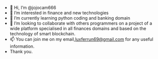
- 👋 Hi, I’m @jojocam666
- 👀 I’m interested in finance and new technologies
- 🌱 I’m currently learning python coding and banking domain
- 💞️ I’m looking to collaborate with others programmers on a project of a wide platform specialised in all finances domains and based on the technology of smart blockchain.
- 📫 You can join me on my email,luxferrun69@gmail.com for any useful information.
- Thank you.

